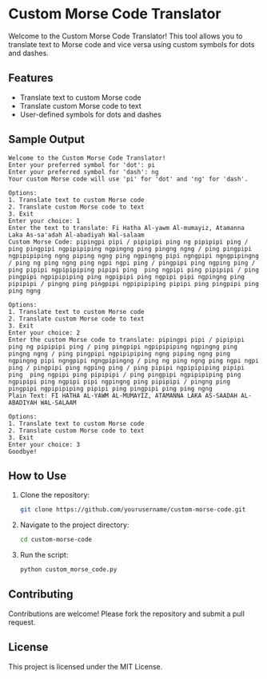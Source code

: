 # Custom Morse Code Translator

Welcome to the Custom Morse Code Translator! This tool allows you to translate text to Morse code and vice versa using custom symbols for dots and dashes.

## Features

- Translate text to custom Morse code
- Translate custom Morse code to text
- User-defined symbols for dots and dashes

## Sample Output

```
Welcome to the Custom Morse Code Translator!
Enter your preferred symbol for 'dot': pi
Enter your preferred symbol for 'dash': ng
Your custom Morse code will use 'pi' for 'dot' and 'ng' for 'dash'.

Options:
1. Translate text to custom Morse code
2. Translate custom Morse code to text
3. Exit
Enter your choice: 1
Enter the text to translate: Fi Hatha Al-yawm Al-mumayiz, Atamanna Laka As-sa'adah Al-abadiyah Wal-salaam
Custom Morse Code: pipingpi pipi / pipipipi ping ng pipipipi ping / ping pingpipi ngpipipiping ngpingng ping pingng ngng / ping pingpipi ngpipipiping ngng piping ngng ping ngpingng pipi ngngpipi ngngpipingng / ping ng ping ngng ping ngpi ngpi ping / pingpipi ping ngping ping / ping pipipi ngpipipiping pipipi ping  ping ngpipi ping pipipipi / ping pingpipi ngpipipiping ping ngpipipi ping ngpipi pipi ngpingng ping pipipipi / pingng ping pingpipi ngpipipiping pipipi ping pingpipi ping ping ngng

Options:
1. Translate text to custom Morse code
2. Translate custom Morse code to text
3. Exit
Enter your choice: 2
Enter the custom Morse code to translate: pipingpi pipi / pipipipi ping ng pipipipi ping / ping pingpipi ngpipipiping ngpingng ping pingng ngng / ping pingpipi ngpipipiping ngng piping ngng ping ngpingng pipi ngngpipi ngngpipingng / ping ng ping ngng ping ngpi ngpi ping / pingpipi ping ngping ping / ping pipipi ngpipipiping pipipi ping  ping ngpipi ping pipipipi / ping pingpipi ngpipipiping ping ngpipipi ping ngpipi pipi ngpingng ping pipipipi / pingng ping pingpipi ngpipipiping pipipi ping pingpipi ping ping ngng 
Plain Text: FI HATHA AL-YAWM AL-MUMAYIZ, ATAMANNA LAKA AS-SAADAH AL-ABADIYAH WAL-SALAAM

Options:
1. Translate text to custom Morse code
2. Translate custom Morse code to text
3. Exit
Enter your choice: 3
Goodbye!
```

## How to Use

1. Clone the repository:
    ```sh
    git clone https://github.com/yourusername/custom-morse-code.git
    ```
2. Navigate to the project directory:
    ```sh
    cd custom-morse-code
    ```
3. Run the script:
    ```sh
    python custom_morse_code.py
    ```

## Contributing

Contributions are welcome! Please fork the repository and submit a pull request.

## License

This project is licensed under the MIT License.